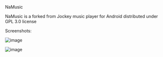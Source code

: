 NaMusic

NaMusic is a forked from Jockey music player for Android distributed under GPL 3.0 license

Screenshots:

![image](https://github.com/user-attachments/assets/511ca3d7-2095-4f9b-a4d4-0332d335f4da)

![image](https://github.com/user-attachments/assets/d668d3ee-0212-45d8-bb3f-3db22ea6c89b)

